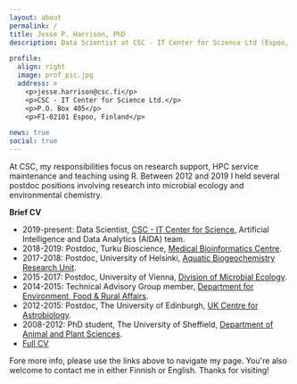 ```yaml
---
layout: about
permalink: /
title: Jesse P. Harrison, PhD
description: Data Scientist at CSC - IT Center for Science Ltd (Espoo, Finland)

profile:
  align: right
  image: prof_pic.jpg
  address: >
    <p>jesse.harrison@csc.fi</p>
    <p>CSC - IT Center for Science Ltd.</p>
    <p>P.O. Box 405</p>
    <p>FI-02101 Espoo, Finland</p>

news: true
social: true
---
```


At CSC, my responsibilities focus on research support, HPC service
maintenance and teaching using R. Between 2012 and 2019 I held 
several postdoc positions involving research into microbial ecology
and environmental chemistry.

**Brief CV**

- 2019-present: Data Scientist,
  [CSC - IT Center for Science](https://www.csc.fi),
  Artificial Intelligence and Data Analytics (AIDA) team.
- 2018-2019: Postdoc, Turku Bioscience,
  [Medical Bioinformatics Centre](https://elolab.utu.fi/).
- 2017-2018: Postdoc, University of Helsinki,
  [Aquatic Biogeochemistry Research Unit](https://www.helsinki.fi/en/researchgroups/aquatic-biogeochemistry).
- 2015-2017: Postdoc, University of Vienna, [Division of Microbial Ecology](https://www.microbial-ecology.net/).
- 2014-2015: Technical Advisory Group member, [Department for Environment, Food & Rural Affairs](http://www.defra.gov.uk/).
- 2012-2015: Postdoc, The University of Edinburgh, [UK Centre for Astrobiology](https://www.astrobiology.ac.uk/).
- 2008-2012: PhD student, The University of Sheffield, [Department of Animal and Plant Sciences](https://www.sheffield.ac.uk/aps).
- [Full CV](Harrison-CV.pdf)
 
Fore more info, please use the links above to navigate my page. You're
also welcome to contact me in either Finnish or English. Thanks for visiting!

